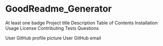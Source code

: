 # GoodReadme_Generator
At least one badge
Project title
Description
Table of Contents
Installation
Usage
License
Contributing
Tests
Questions

User GitHub profile picture
User GitHub email